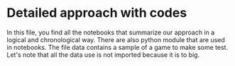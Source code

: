 # Detailed approach with codes

In this file, you find all the notebooks that summarize our approach in a logical and chronological way. There are also python module that are used in notebooks. The file data contains a sample of a game to make some test. Let's note that all the data use is not imported because it is to big.
